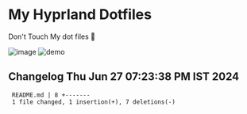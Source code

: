 # My Hyprland Dotfiles
  Don't Touch My dot files 🙂
 

  ![image](https://github.com/ALEX5402/dotfiles/assets/76860596/2fbe6020-4d76-4cf7-b052-58ff43cda405)
  ![demo](https://github.com/ALEX5402/dotfiles/assets/76860596/ff68bba7-e8da-49d3-a716-3ed3d73cfc25)

 
## Changelog Thu Jun 27 07:23:38 PM IST 2024
```
 README.md | 8 +-------
 1 file changed, 1 insertion(+), 7 deletions(-)
```
 
